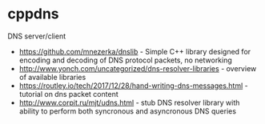 # cppdns
DNS server/client

* https://github.com/mnezerka/dnslib - Simple C++ library designed for encoding and decoding of DNS protocol packets, no networking
* http://www.yonch.com/uncategorized/dns-resolver-libraries - overview of available libraries
* https://routley.io/tech/2017/12/28/hand-writing-dns-messages.html - tutorial on dns packet content
* http://www.corpit.ru/mjt/udns.html - stub DNS resolver library with ability to perform both syncronous and asyncronous DNS queries
